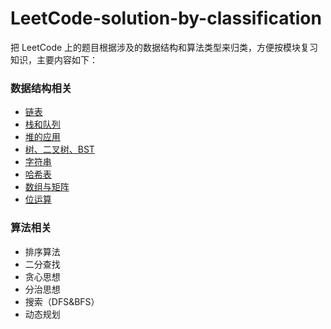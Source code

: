 # LeetCode-solution-by-classification
把 LeetCode 上的题目根据涉及的数据结构和算法类型来归类，方便按模块复习知识，主要内容如下：


### 数据结构相关 

- [链表](https://github.com/SunnyZhang06/LeetCode-solution-by-classification/tree/master/%E9%93%BE%E8%A1%A8)
- [栈和队列](https://github.com/SunnyZhang06/LeetCode-solution-by-classification/tree/master/%E6%A0%88%E5%92%8C%E9%98%9F%E5%88%97)
- [堆的应用](https://github.com/SunnyZhang06/LeetCode-solution-by-classification/tree/master/%E5%A0%86)
- [树、二叉树、BST](https://github.com/SunnyZhang06/LeetCode-solution-by-classification/tree/master/%E6%A0%91%E3%80%81%E4%BA%8C%E5%8F%89%E6%A0%91%E3%80%81BST)
- [字符串](https://github.com/SunnyZhang06/LeetCode-solution-by-classification/tree/master/%E5%AD%97%E7%AC%A6%E4%B8%B2)
- [哈希表](https://github.com/SunnyZhang06/LeetCode-solution-by-classification/tree/master/%E5%93%88%E5%B8%8C%E8%A1%A8)
- [数组与矩阵]()
- [位运算]()

### 算法相关

- 排序算法
- 二分查找
- 贪心思想
- 分治思想
- 搜索（DFS&BFS）
- 动态规划
